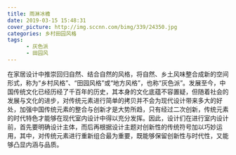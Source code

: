 ```yaml
---
title: 雨淋冰檐
date: 2019-03-15 15:48:31
cover_picture: http://img.sccnn.com/bimg/339/24350.jpg
categories: 乡村田园风格
tags: 
      - 灰色派
      - 田园风
---
```

在家居设计中推崇回归自然、结合自然的风格，将自然、乡土风味整合成新的空间形式，称为“乡村风格”、“田园风格”或“地方风格”，也称“灰色派”。发展至今，中国传统文化已经历经了千百年的历史，其本身的文化底蕴不容置疑，但随着社会的发展与文化的进步，对传统元素进行简单的拷贝并不会为现代设计带来多大的好处，加强中国传统元素的整合与创新才是大势所趋，只有经过二次创新，传统元素的时代特色才能够在现代室内设计中得以充分发挥。因此，设计们在进行室内设计前，首先要明确设计主体，而后再根据设计主题对创新性的传统符号加以巧妙运用，其中，对传统元素进行重新组合最为重要，既能够保留创新性与时代性，又能够凸显内涵与品质。